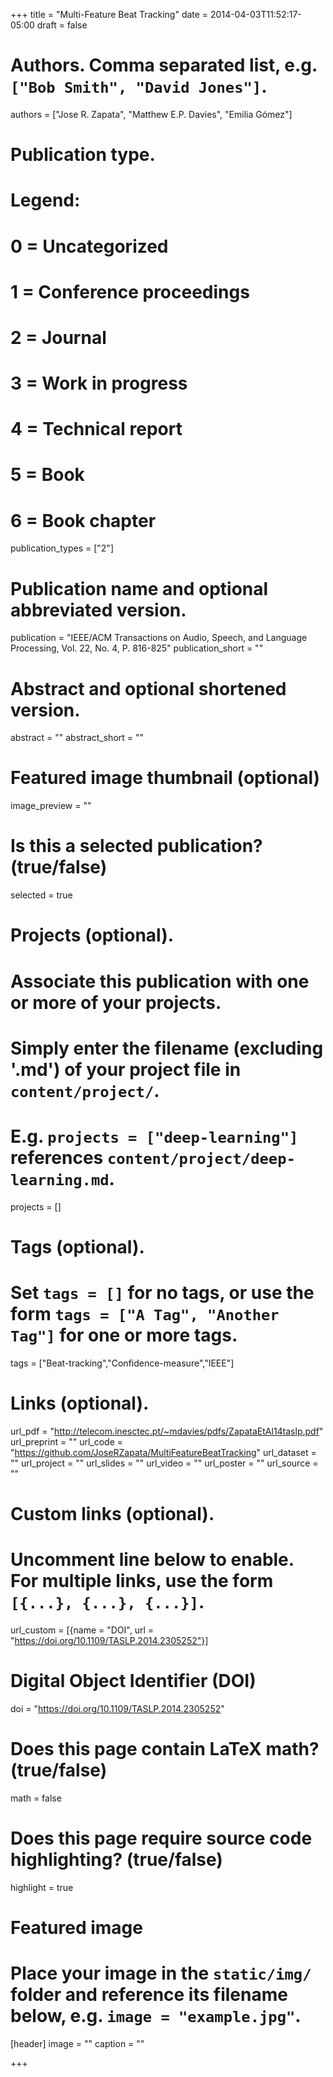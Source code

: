 +++
title = "Multi-Feature Beat Tracking"
date = 2014-04-03T11:52:17-05:00
draft = false

# Authors. Comma separated list, e.g. `["Bob Smith", "David Jones"]`.
authors = ["Jose R. Zapata", "Matthew E.P. Davies", "Emilia Gómez"]

# Publication type.
# Legend:
# 0 = Uncategorized
# 1 = Conference proceedings
# 2 = Journal
# 3 = Work in progress
# 4 = Technical report
# 5 = Book
# 6 = Book chapter
publication_types = ["2"]

# Publication name and optional abbreviated version.
publication = "IEEE/ACM Transactions on Audio, Speech, and Language Processing, Vol. 22, No. 4, P. 816-825"
publication_short = ""

# Abstract and optional shortened version.
abstract = ""
abstract_short = ""

# Featured image thumbnail (optional)
image_preview = ""

# Is this a selected publication? (true/false)
selected = true

# Projects (optional).
#   Associate this publication with one or more of your projects.
#   Simply enter the filename (excluding '.md') of your project file in `content/project/`.
#   E.g. `projects = ["deep-learning"]` references `content/project/deep-learning.md`.
projects = []

# Tags (optional).
#   Set `tags = []` for no tags, or use the form `tags = ["A Tag", "Another Tag"]` for one or more tags.
tags = ["Beat-tracking","Confidence-measure","IEEE"]

# Links (optional).
url_pdf = "http://telecom.inesctec.pt/~mdavies/pdfs/ZapataEtAl14taslp.pdf"
url_preprint = ""
url_code = "https://github.com/JoseRZapata/MultiFeatureBeatTracking"
url_dataset = ""
url_project = ""
url_slides = ""
url_video = ""
url_poster = ""
url_source = ""

# Custom links (optional).
#   Uncomment line below to enable. For multiple links, use the form `[{...}, {...}, {...}]`.
url_custom = [{name = "DOI", url = "https://doi.org/10.1109/TASLP.2014.2305252"}]

# Digital Object Identifier (DOI)
doi = "https://doi.org/10.1109/TASLP.2014.2305252"

# Does this page contain LaTeX math? (true/false)
math = false

# Does this page require source code highlighting? (true/false)
highlight = true

# Featured image
# Place your image in the `static/img/` folder and reference its filename below, e.g. `image = "example.jpg"`.
[header]
image = ""
caption = ""

+++
